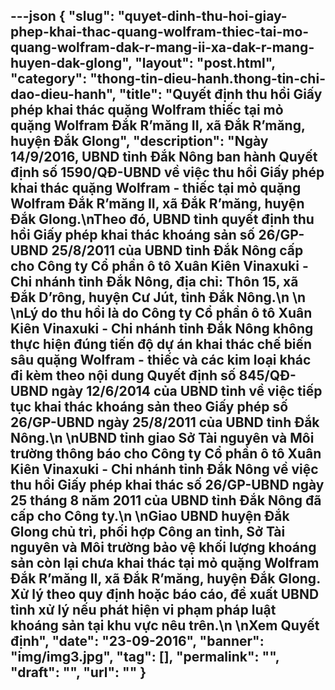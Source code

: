 ---json
{
    "slug": "quyet-dinh-thu-hoi-giay-phep-khai-thac-quang-wolfram-thiec-tai-mo-quang-wolfram-dak-r-mang-ii-xa-dak-r-mang-huyen-dak-glong",
    "layout": "post.html",
    "category": "thong-tin-dieu-hanh.thong-tin-chi-dao-dieu-hanh",
    "title": "Quyết định thu hồi Giấy phép khai thác quặng Wolfram thiếc tại mỏ quặng Wolfram Đắk R’măng II, xã Đắk R’măng, huyện Đắk Glong",
    "description": "Ngày 14/9/2016, UBND tỉnh Đắk Nông ban hành Quyết định số 1590/QĐ-UBND về việc thu hồi Giấy phép khai thác quặng Wolfram - thiếc tại mỏ quặng Wolfram Đắk R’măng II, xã Đắk R’măng, huyện Đắk Glong.\nTheo đó, UBND tỉnh quyết định thu hồi Giấy phép khai thác khoáng sản số 26/GP-UBND 25/8/2011 của UBND tỉnh Đắk Nông cấp cho Công ty Cổ phần ô tô Xuân Kiên Vinaxuki - Chi nhánh tỉnh Đắk Nông, địa chỉ: Thôn 15, xã Đắk D’rông, huyện Cư Jút, tỉnh Đắk Nông.\n \n \nLý do thu hồi là do Công ty Cổ phần ô tô Xuân Kiên Vinaxuki - Chi nhánh tỉnh Đắk Nông không thực hiện đúng tiến độ dự án khai thác chế biến sâu quặng Wolfram - thiếc và các kim loại khác đi kèm theo nội dung Quyết định số 845/QĐ-UBND ngày 12/6/2014 của UBND tỉnh về việc tiếp tục khai thác khoáng sản theo Giấy phép số 26/GP-UBND ngày 25/8/2011 của UBND tỉnh Đắk Nông.\n \nUBND tỉnh giao Sở Tài nguyên và Môi trường thông báo cho Công ty Cổ phần ô tô Xuân Kiên Vinaxuki - Chi nhánh tỉnh Đắk Nông về việc thu hồi Giấy phép khai thác số 26/GP-UBND ngày 25 tháng 8 năm 2011 của UBND tỉnh Đắk Nông đã cấp cho Công ty.\n \nGiao UBND huyện Đắk Glong chủ trì, phối hợp Công an tỉnh, Sở Tài nguyên và Môi trường bảo vệ khối lượng khoáng sản còn lại chưa khai thác tại mỏ quặng Wolfram Đắk R’măng II, xã Đắk R’măng, huyện Đắk Glong. Xử lý theo quy định hoặc báo cáo, đề xuất UBND tỉnh xử lý nếu phát hiện vi phạm pháp luật khoáng sản tại khu vực nêu trên.\n \nXem Quyết định",
    "date": "23-09-2016",
    "banner": "img/img3.jpg",
    "tag": [],
    "permalink": "",
    "draft": "",
    "url": ""
}
---
